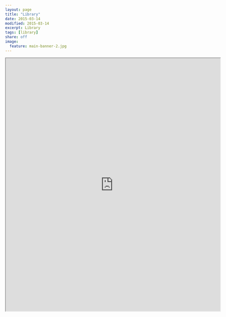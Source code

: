 ```yaml
---
layout: page
title: "Library"
date: 2015-03-14
modified: 2015-03-14
excerpt: Library
tags: [library]
share: off
image:
  feature: main-banner-2.jpg
---
```


<iframe src="https://connect.collectorz.com/m/users/meaganandcaleb/books/view?viewCollection=all&viewType=cover"
width="700"
height="825"
frameborder="1"
seamless> </iframe>
